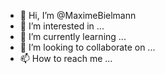 - 👋 Hi, I’m @MaximeBielmann
- 👀 I’m interested in ...
- 🌱 I’m currently learning ...
- 💞️ I’m looking to collaborate on ...
- 📫 How to reach me ...

<!---
MaximeBielmann/MaximeBielmann is a ✨ special ✨ repository because its `README.md` (this file) appears on your GitHub profile.
You can click the Preview link to take a look at your changes.
--->
